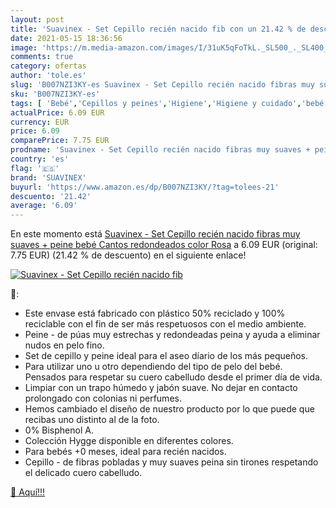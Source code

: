 ```yaml
---
layout: post
title: 'Suavinex - Set Cepillo recién nacido fib con un 21.42 % de descuento'
date: 2021-05-15 18:36:56
image: 'https://m.media-amazon.com/images/I/31uK5qFoTkL._SL500_._SL400_.jpg'
comments: true
category: ofertas
author: 'tole.es'
slug: 'B007NZI3KY-es Suavinex - Set Cepillo recién nacido fibras muy suaves +...'
sku: 'B007NZI3KY-es'
tags: [ 'Bebé','Cepillos y peines','Higiene','Higiene y cuidado','bebé','suavinex', ]
actualPrice: 6.09 EUR
currency: EUR
price: 6.09
comparePrice: 7.75 EUR
prodname: 'Suavinex - Set Cepillo recién nacido fibras muy suaves + peine bebé Cantos redondeados  color Rosa'
country: 'es'
flag: '🇪🇸'
brand: 'SUAVINEX'
buyurl: 'https://www.amazon.es/dp/B007NZI3KY/?tag=tolees-21'
descuento: '21.42'
average: '6.09'
---
```


En este momento está [Suavinex - Set Cepillo recién nacido fibras muy suaves + peine bebé Cantos redondeados  color Rosa](https://www.amazon.es/dp/B007NZI3KY/?tag=tolees-21) a 6.09 EUR (original: 7.75 EUR) (21.42 %  de descuento) en el siguiente enlace!

[![Suavinex - Set Cepillo recién nacido fib](https://m.media-amazon.com/images/I/31uK5qFoTkL._SL500_._SL400_.jpg)](https://www.amazon.es/dp/B007NZI3KY/?tag=tolees-21)

🔎:

- Este envase está fabricado con plástico 50% reciclado y 100% reciclable con el fin de ser más respetuosos con el medio ambiente.
- Peine - de púas muy estrechas y redondeadas peina y ayuda a eliminar nudos en pelo fino.
- Set de cepillo y peine ideal para el aseo díario de los más pequeños.
- Para utilizar uno u otro dependiendo del tipo de pelo del bebé. Pensados para respetar su cuero cabelludo desde el primer día de vida.
- Limpiar con un trapo húmedo y jabón suave. No dejar en contacto prolongado con colonias ni perfumes.
- Hemos cambiado el diseño de nuestro producto por lo que puede que recibas uno distinto al de la foto.
- 0% Bisphenol A.
- Colección Hygge disponible en diferentes colores.
- Para bebés +0 meses, ideal para recién nacidos.
- Cepillo - de fibras pobladas y muy suaves peina sin tirones respetando el delicado cuero cabelludo.

[🛒 Aquí!!!](https://www.amazon.es/dp/B007NZI3KY/?tag=tolees-21)
